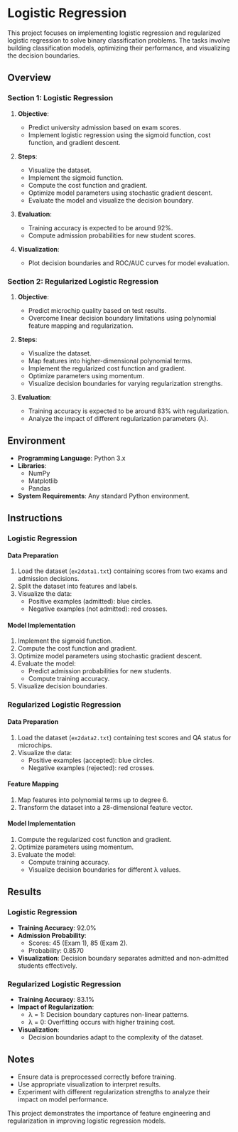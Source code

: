 # Logistic Regression

This project focuses on implementing logistic regression and regularized logistic regression to solve binary classification problems. The tasks involve building classification models, optimizing their performance, and visualizing the decision boundaries.

## Overview

### Section 1: Logistic Regression
1. **Objective**:
   - Predict university admission based on exam scores.
   - Implement logistic regression using the sigmoid function, cost function, and gradient descent.

2. **Steps**:
   - Visualize the dataset.
   - Implement the sigmoid function.
   - Compute the cost function and gradient.
   - Optimize model parameters using stochastic gradient descent.
   - Evaluate the model and visualize the decision boundary.

3. **Evaluation**:
   - Training accuracy is expected to be around 92%.
   - Compute admission probabilities for new student scores.

4. **Visualization**:
   - Plot decision boundaries and ROC/AUC curves for model evaluation.

### Section 2: Regularized Logistic Regression
1. **Objective**:
   - Predict microchip quality based on test results.
   - Overcome linear decision boundary limitations using polynomial feature mapping and regularization.

2. **Steps**:
   - Visualize the dataset.
   - Map features into higher-dimensional polynomial terms.
   - Implement the regularized cost function and gradient.
   - Optimize parameters using momentum.
   - Visualize decision boundaries for varying regularization strengths.

3. **Evaluation**:
   - Training accuracy is expected to be around 83% with regularization.
   - Analyze the impact of different regularization parameters (λ).

## Environment

- **Programming Language**: Python 3.x
- **Libraries**:
  - NumPy
  - Matplotlib
  - Pandas
- **System Requirements**: Any standard Python environment.

## Instructions

### Logistic Regression

#### Data Preparation
1. Load the dataset (`ex2data1.txt`) containing scores from two exams and admission decisions.
2. Split the dataset into features and labels.
3. Visualize the data:
   - Positive examples (admitted): blue circles.
   - Negative examples (not admitted): red crosses.

#### Model Implementation
1. Implement the sigmoid function.
2. Compute the cost function and gradient.
3. Optimize model parameters using stochastic gradient descent.
4. Evaluate the model:
   - Predict admission probabilities for new students.
   - Compute training accuracy.
5. Visualize decision boundaries.

### Regularized Logistic Regression

#### Data Preparation
1. Load the dataset (`ex2data2.txt`) containing test scores and QA status for microchips.
2. Visualize the data:
   - Positive examples (accepted): blue circles.
   - Negative examples (rejected): red crosses.

#### Feature Mapping
1. Map features into polynomial terms up to degree 6.
2. Transform the dataset into a 28-dimensional feature vector.

#### Model Implementation
1. Compute the regularized cost function and gradient.
2. Optimize parameters using momentum.
3. Evaluate the model:
   - Compute training accuracy.
   - Visualize decision boundaries for different λ values.

## Results

### Logistic Regression
- **Training Accuracy**: 92.0%
- **Admission Probability**:
  - Scores: 45 (Exam 1), 85 (Exam 2).
  - Probability: 0.8570
- **Visualization**: Decision boundary separates admitted and non-admitted students effectively.

### Regularized Logistic Regression
- **Training Accuracy**: 83.1%
- **Impact of Regularization**:
  - λ = 1: Decision boundary captures non-linear patterns.
  - λ = 0: Overfitting occurs with higher training cost.
- **Visualization**:
  - Decision boundaries adapt to the complexity of the dataset.

## Notes

- Ensure data is preprocessed correctly before training.
- Use appropriate visualization to interpret results.
- Experiment with different regularization strengths to analyze their impact on model performance.

This project demonstrates the importance of feature engineering and regularization in improving logistic regression models.
